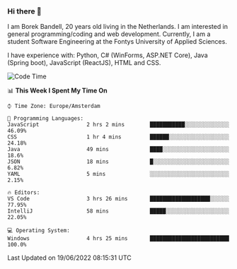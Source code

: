 ### Hi there 👋

I am Borek Bandell, 20 years old living in the Netherlands. I am interested in general programming/coding and web development. Currently, I am a student Software Engineering at the Fontys University of Applied Sciences.

I have experience with: Python, C# (WinForms, ASP.NET Core), Java (Spring boot), JavaScript (ReactJS), HTML and CSS.

<!--START_SECTION:waka-->
![Code Time](http://img.shields.io/badge/Code%20Time-186%20hrs%205%20mins-blue)

📊 **This Week I Spent My Time On** 

```text
⌚︎ Time Zone: Europe/Amsterdam

💬 Programming Languages: 
JavaScript               2 hrs 2 mins        ███████████░░░░░░░░░░░░░░   46.09% 
CSS                      1 hr 4 mins         ██████░░░░░░░░░░░░░░░░░░░   24.18% 
Java                     49 mins             ████░░░░░░░░░░░░░░░░░░░░░   18.6% 
JSON                     18 mins             █░░░░░░░░░░░░░░░░░░░░░░░░   6.82% 
YAML                     5 mins              ░░░░░░░░░░░░░░░░░░░░░░░░░   2.15%

🔥 Editors: 
VS Code                  3 hrs 26 mins       ███████████████████░░░░░░   77.95% 
IntelliJ                 58 mins             █████░░░░░░░░░░░░░░░░░░░░   22.05%

💻 Operating System: 
Windows                  4 hrs 25 mins       █████████████████████████   100.0%

```


 Last Updated on 19/06/2022 08:15:31 UTC
<!--END_SECTION:waka-->

<!--**tcBorek2002/tcBorek2002** is a ✨ _special_ ✨ repository because its `README.md` (this file) appears on your GitHub profile.

Here are some ideas to get you started:

- 🔭 I’m currently working on ...
- 🌱 I’m currently learning ...
- 👯 I’m looking to collaborate on ...
- 🤔 I’m looking for help with ...
- 💬 Ask me about ...
- 📫 How to reach me: ...
- 😄 Pronouns: ...
- ⚡ Fun fact: ...
-->
